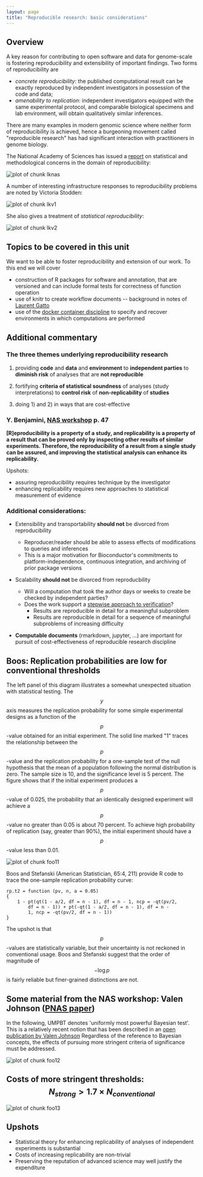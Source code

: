 ```yaml
---
layout: page
title: "Reproducible research: basic considerations"
---
```




## Overview

A key reason for contributing to open software and data for genome-scale
is fostering reproducibility and extensibility of important findings.
Two forms of reproducibility are

* _concrete reproducibility_: the published computational result can be exactly reproduced by independent investigators in possession of the code and data;
* _amenability to replication_: independent investigators equipped with the same experimental protocol, and comparable biological specimens and lab environment, will obtain qualitatively similar inferences.

There are many examples in modern genomic science where neither form of reproducibility is achieved, hence a burgeoning movement called "reproducible research" has had significant interaction with practitioners in genome biology.

The National Academy of Sciences has issued a [report](http://www.nap.edu/21915) on statistical and methodological concerns in the domain of reproducibility:

![plot of chunk lknas](figure/bioc2_repro1-lknas-1.png)

A number of interesting infrastructure responses
to reproducibility problems are noted by Victoria Stodden:

![plot of chunk lkv1](figure/bioc2_repro1-lkv1-1.png)

She also gives a treatment of _statistical reproducibility_:

![plot of chunk lkv2](figure/bioc2_repro1-lkv2-1.png)

## Topics to be covered in this unit

We want to be able to foster reproducibility and extension of our
work.  To this end we will cover 

* construction of R packages for software and annotation, that
are versioned and can include formal tests for correctness of
function operation
* use of knitr to create workflow documents -- background in
notes of [Laurent Gatto](https://www.bioconductor.org/help/course-materials/2015/CSAMA2015/lab/rr-authoring.html)
* use of the [docker container discipline](http://bioconductor.org/help/docker/) to specify and
recover environments in which computations are performed

## Additional commentary

### The three themes underlying reproducibility research

1) providing **code** and **data** and **environment** to **independent parties**
to **diminish risk** of analyses that are **not reproducible**

2) fortifying **criteria of statistical soundness** of analyses (study interpretations) to **control risk** of **non-replicability** of **studies**

3) doing 1) and 2) in ways that are cost-effective

### Y. Benjamini, [NAS workshop](https://errorstatistics.files.wordpress.com/2016/02/conceptualizing-measuring-and-studying-reproducibility.pdf) p. 47

**[R]eproducibility is a property of a study, and replicability is a property of a result that can be proved only by inspecting other results of similar experiments. Therefore, the reproducibility of a result from a single study can be assured, and improving the statistical analysis can enhance its replicability.**

Upshots:

- assuring reproducibility requires technique by the investigator
- enhancing replicability requires new approaches to statistical measurement of evidence

### Additional considerations:

* Extensibility and transportability **should not** be divorced from reproducibility
    - Reproducer/reader should be able to assess effects of modifications to queries and inferences
    - This is a major motivation for Bioconductor's commitments to 
platform-independence, continuous integration, and archiving of
prior package versions

* Scalability **should not** be divorced from reproducbility
    - Will a computation that took the author days or weeks to create be checked by independent parties?
    - Does the work support a [stepwise approach to verification](https://arxiv.org/abs/1409.3531)?
        - Results are reproducible in detail for a meaningful subproblem
        - Results are reproducible in detail for a sequence of
meaningful subproblems of increasing difficulty

* **Computable documents** (rmarkdown, jupyter, ...) are important for pursuit of cost-effectiveness of reproducible research discipline



## Boos: Replication probabilities are low for conventional thresholds

The left panel of this diagram illustrates a somewhat unexpected situation
with statistical testing.  The $$y$$ axis measures the replication probability
for some simple experimental designs as a function of the $$p$$-value
obtained for an initial experiment.  The solid line marked "1" traces
the relationship between the $$p$$-value and
the replication probability for a one-sample test of the null hypothesis
that the mean of a population following the normal distribution is zero.
The sample size is 10, and the significance
level is 5 percent.  The figure shows that if the initial
experiment produces a $$p$$-value of 0.025,
the probability that an identically designed experiment will achieve
a $$p$$-value no greater than 0.05 is about 70 percent.  To achieve high
probability of replication (say, greater than 90%), the initial experiment should have
a $$p$$-value less than 0.01.

![plot of chunk foo11](figure/bioc2_repro1-foo11-1.png)

Boos and Stefanski (American Statistician, 65:4, 211) provide R code
to trace the one-sample replication probability curve:

```
rp.t2 = function (pv, n, a = 0.05) 
{
    1 - pt(qt(1 - a/2, df = n - 1), df = n - 1, ncp = -qt(pv/2, 
        df = n - 1)) + pt(-qt(1 - a/2, df = n - 1), df = n - 
        1, ncp = -qt(pv/2, df = n - 1))
}
```

The upshot is that $$p$$-values are statistically variable, but their
uncertainty is not reckoned in conventional usage.  Boos and Stefanski
suggest that the order of magnitude of $$-\log p$$ is fairly reliable
but finer-grained distinctions are not.


## Some material from the NAS workshop: Valen Johnson ([PNAS paper](http://www.pnas.org/content/110/48/19313.full.pdf))

In the following, UMPBT denotes 'uniformly most powerful Bayesian test'.
This is a relatively recent notion that has been described in an
[open publication by Valen Johnson](https://www.ncbi.nlm.nih.gov/pmc/articles/PMC3960084/)
Regardless of the reference to Bayesian concepts, the effects of pursuing
more stringent criteria of significance must be addressed.

![plot of chunk foo12](figure/bioc2_repro1-foo12-1.png)

## Costs of more stringent thresholds: $$N_{strong} > 1.7 \times N_{conventional}$$

![plot of chunk foo13](figure/bioc2_repro1-foo13-1.png)

## Upshots

- Statistical theory for enhancing replicability of analyses of independent experiments is substantial
- Costs of increasing replicability are non-trivial
- Preserving the reputation of advanced science may well justify the expenditure
